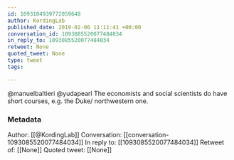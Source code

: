 ```yaml
---
id: 1093104939772059648
author: KordingLab
published_date: 2019-02-06 11:11:41 +00:00
conversation_id: 1093085520077484034
in_reply_to: 1093085520077484034
retweet: None
quoted_tweet: None
type: tweet
tags:

---
```


@manuelbaltieri @yudapearl The economists and social scientists do have short courses, e.g. the Duke/ northwestern one.

### Metadata

Author: [[@KordingLab]]
Conversation: [[conversation-1093085520077484034]]
In reply to: [[1093085520077484034]]
Retweet of: [[None]]
Quoted tweet: [[None]]
